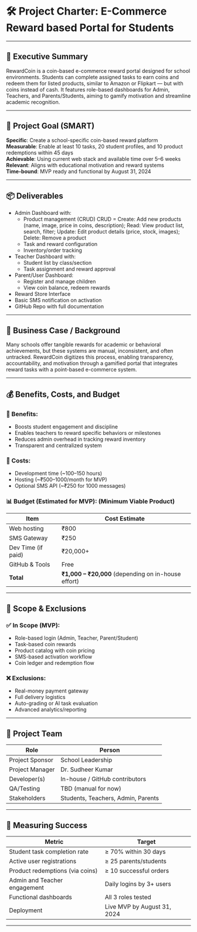 # 🛠️ Project Charter: E-Commerce Reward based Portal for Students

---

## 🧾 Executive Summary
RewardCoin is a coin-based e-commerce reward portal designed for school environments. Students can complete assigned tasks to earn coins and redeem them for listed products, similar to Amazon or Flipkart — but with coins instead of cash. It features role-based dashboards for Admin, Teachers, and Parents/Students, aiming to gamify motivation and streamline academic recognition.

---

## 🎯 Project Goal (SMART)

**Specific**: Create a school-specific coin-based reward platform  
**Measurable**: Enable at least 10 tasks, 20 student profiles, and 10 product redemptions within 45 days  
**Achievable**: Using current web stack and available time over 5–6 weeks  
**Relevant**: Aligns with educational motivation and reward systems  
**Time-bound**: MVP ready and functional by August 31, 2024

---

## 📦 Deliverables

- Admin Dashboard with:
  - Product management (CRUD)
          CRUD = Create: Add new products (name, image, price in coins, description); Read: View product list, search, filter;
          Update: Edit product details (price, stock, images); Delete: Remove a product
  - Task and reward configuration
  - Inventory/order tracking
- Teacher Dashboard with:
  - Student list by class/section
  - Task assignment and reward approval
- Parent/User Dashboard:
  - Register and manage children
  - View coin balance, redeem rewards
- Reward Store Interface
- Basic SMS notification on activation
- GitHub Repo with full documentation

---

## 💼 Business Case / Background

Many schools offer tangible rewards for academic or behavioral achievements, but these systems are manual, inconsistent, and often untracked. RewardCoin digitizes this process, enabling transparency, accountability, and motivation through a gamified portal that integrates reward tasks with a point-based e-commerce system.

---

## 💰 Benefits, Costs, and Budget

### 🎁 Benefits:
- Boosts student engagement and discipline
- Enables teachers to reward specific behaviors or milestones
- Reduces admin overhead in tracking reward inventory
- Transparent and centralized system

### 💸 Costs:
- Development time (~100–150 hours)
- Hosting (~₹500–1000/month for MVP)
- Optional SMS API (~₹250 for 1000 messages)

### 📊 Budget (Estimated for MVP): (Minimum Viable Product)
| Item               | Cost Estimate   |
|--------------------|-----------------|
| Web hosting        | ₹800            |
| SMS Gateway        | ₹250            |
| Dev Time (if paid) | ₹20,000+        |
| GitHub & Tools     | Free            |
| **Total**          | **₹1,000 – ₹20,000** (depending on in-house effort)

---

## 🧾 Scope & Exclusions

### ✅ In Scope (MVP):
- Role-based login (Admin, Teacher, Parent/Student)
- Task-based coin rewards
- Product catalog with coin pricing
- SMS-based activation workflow
- Coin ledger and redemption flow

### ❌ Exclusions:
- Real-money payment gateway
- Full delivery logistics
- Auto-grading or AI task evaluation
- Advanced analytics/reporting

---

## 👥 Project Team

| Role              | Person             |
|-------------------|--------------------|
| Project Sponsor    | School Leadership  |
| Project Manager    | Dr. Sudheer Kumar  |
| Developer(s)       | In-house / GitHub contributors |
| QA/Testing         | TBD (manual for now) |
| Stakeholders       | Students, Teachers, Admin, Parents |

---

## 🧮 Measuring Success

| Metric                              | Target                |
|-------------------------------------|------------------------|
| Student task completion rate        | ≥ 70% within 30 days   |
| Active user registrations           | ≥ 25 parents/students  |
| Product redemptions (via coins)     | ≥ 10 successful orders |
| Admin and Teacher engagement        | Daily logins by 3+ users|
| Functional dashboards               | All 3 roles tested     |
| Deployment                          | Live MVP by August 31, 2024 |

---
